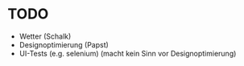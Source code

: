 # TODO
- Wetter (Schalk)
- Designoptimierung (Papst)
- UI-Tests (e.g. selenium) (macht kein Sinn vor Designoptimierung)

